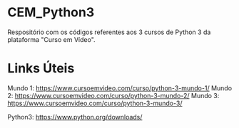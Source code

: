# CEM_Python3
Respositório com os códigos referentes aos 3 cursos de Python 3 da plataforma "Curso em Vídeo".

# Links Úteis

Mundo 1: https://www.cursoemvideo.com/curso/python-3-mundo-1/
Mundo 2: https://www.cursoemvideo.com/curso/python-3-mundo-2/
Mundo 3: https://www.cursoemvideo.com/curso/python-3-mundo-3/

Python3: https://www.python.org/downloads/

